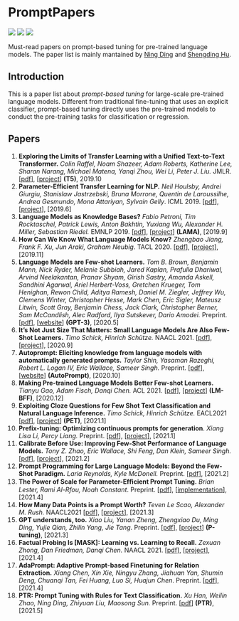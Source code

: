 # PromptPapers


![](https://img.shields.io/github/last-commit/thunlp/PromptPapers?color=blue) ![](https://img.shields.io/badge/PaperNumber-16-brightgreen) ![](https://img.shields.io/badge/PRs-Welcome-red) 


Must-read papers on prompt-based tuning for pre-trained language models. The paper list is mainly mantained by [Ning Ding](https://github.com/ningding97) and [Shengding Hu](https://github.com/shengdinghu).

## Introduction

This is a paper list about *prompt-based tuning* for large-scale pre-trained language models. Different from traditional fine-tuning that uses an explicit classifier, prompt-based tuning directly uses the pre-trained models to conduct the pre-training tasks for classification or regression. 

## Papers

1. **Exploring the Limits of Transfer Learning with a Unified Text-to-Text Transformer.**  *Colin Raffel, Noam Shazeer, Adam Roberts, Katherine Lee, Sharan Narang, Michael Matena, Yanqi Zhou, Wei Li, Peter J. Liu.* JMLR. [[pdf](https://arxiv.org/pdf/1910.10683.pdf)], [[project](https://github.com/google-research/text-to-text-transfer-transformer)] **(T5)**, 2019.10
2. **Parameter-Efficient Transfer Learning for NLP.** *Neil Houlsby, Andrei Giurgiu, Stanislaw Jastrzebski, Bruna Morrone, Quentin de Laroussilhe, Andrea Gesmundo, Mona Attariyan, Sylvain Gelly*. ICML 2019. [[pdf](http://proceedings.mlr.press/v97/houlsby19a/houlsby19a.pdf)], [[project](https://github.com/google-research/adapter-bert)], [2019.6]
3. **Language Models as Knowledge Bases?**  *Fabio Petroni, Tim Rocktaschel, Patrick Lewis, Anton Bakhtin, Yuxiang Wu, Alexander H. Miller, Sebastian Riedel.* EMNLP 2019.  [[pdf](https://arxiv.org/pdf/1909.01066.pdf)], [[project](https://github.com/facebookresearch/LAMA)] **(LAMA)**, [2019.9]
4. **How Can We Know What Language Models Know?** *Zhengbao Jiang, Frank F. Xu, Jun Araki, Graham Neubig*. TACL 2020. [[pdf](https://arxiv.org/pdf/1911.12543.pdf)], [[project](https://github.com/jzbjyb/LPAQA)], [2019.11]
5. **Language Models are Few-shot Learners.** *Tom B. Brown, Benjamin Mann, Nick Ryder, Melanie Subbiah, Jared Kaplan, Prafulla Dhariwal, Arvind Neelakantan, Pranav Shyam, Girish Sastry, Amanda Askell, Sandhini Agarwal, Ariel Herbert-Voss, Gretchen Krueger, Tom Henighan, Rewon Child, Aditya Ramesh, Daniel M. Ziegler, Jeffrey Wu, Clemens Winter, Christopher Hesse, Mark Chen, Eric Sigler, Mateusz Litwin, Scott Gray, Benjamin Chess, Jack Clark, Christopher Berner, Sam McCandlish, Alec Radford, Ilya Sutskever, Dario Amodei.*  Preprint.    [[pdf](https://arxiv.org/abs/2005.14165)], [[website](https://openai.com/blog/gpt-3-apps/)]  **(GPT-3)**, [2020.5]
6. **It’s Not Just Size That Matters: Small Language Models Are Also Few-Shot Learners.** *Timo Schick, Hinrich Schütze.* NAACL 2021. [[pdf](https://arxiv.org/pdf/2009.07118.pdf)], [[project](https://github.com/timoschick/pet)], [2020.9]
7. **Autoprompt: Eliciting knowledge from language models with automatically generated prompts.** *Taylor Shin, Yasaman Razeghi, Robert L. Logan IV, Eric Wallace, Sameer Singh.* Preprint. [[pdf](https://arxiv.org/pdf/2010.15980.pdf)], [[website](https://ucinlp.github.io/autoprompt/)] **(AutoPrompt)**, [2020.10]
8. **Making Pre-trained Language Models Better Few-shot Learners.** *Tianyu Gao, Adam Fisch, Danqi Chen.* ACL 2021. [[pdf](https://arxiv.org/pdf/2012.15723.pdf)], [[project](https://github.com/princeton-nlp/LM-BFF)]  **(LM-BFF)**, [2020.12]
9. **Exploiting Cloze Questions for Few Shot Text Classification and Natural Language Inference.** *Timo Schick, Hinrich Schütze.* EACL2021 [[pdf](https://arxiv.org/pdf/2001.07676.pdf)], [[project](https://github.com/timoschick/pet)] **(PET)**, [2021.1]
10. **Prefix-tuning: Optimizing continuous prompts for generation**. *Xiang Lisa Li, Percy Liang.* Preprint. [[pdf](https://arxiv.org/pdf/2101.00190.pdf)], [[project](https://github.com/XiangLi1999/PrefixTuning)], [2021.1]
11. **Calibrate Before Use: Improving Few-Shot Performance of Language Models.** *Tony Z. Zhao, Eric Wallace, Shi Feng, Dan Klein, Sameer Singh.*  [[pdf](https://arxiv.org/pdf/2102.09690.pdf)], [[project](https://github.com/tonyzhaozh/few-shot-learning)], [2021.2]
12. **Prompt Programming for Large Language Models: Beyond the Few-Shot Paradigm.** *Laria Reynolds, Kyle McDonell.* Preprint. [[pdf](https://arxiv.org/pdf/2102.07350)], [2021.2]
13. **The Power of Scale for Parameter-Efﬁcient Prompt Tuning.** *Brian Lester, Rami Al-Rfou, Noah Constant*. Preprint. [[pdf](https://arxiv.org/pdf/2104.08691.pdf)], [[implementation](https://github.com/kipgparker/soft-prompt-tuning)], [2021.4]
14. **How Many Data Points is a Prompt Worth?** *Teven Le Scao, Alexander M. Rush.* NAACL2021 [[pdf](https://arxiv.org/pdf/2103.08493.pdf)], [[project](https://github.com/TevenLeScao/pet)], [2021.3]
15. **GPT understands, too.** *Xiao Liu, Yanan Zheng, Zhengxiao Du, Ming Ding, Yujie Qian, Zhilin Yang, Jie Tang*. Preprint. [[pdf](https://arxiv.org/pdf/2103.10385.pdf)], [[project](https://github.com/THUDM/P-tuning)] **(P-tuning)**, [2021.3]
16. **Factual Probing Is [MASK]: Learning vs. Learning to Recall.** *Zexuan Zhong, Dan Friedman, Danqi Chen.* NAACL 2021.  [[pdf](https://arxiv.org/pdf/2104.05240.pdf)], [[project](https://github.com/princeton-nlp/OptiPrompt)], [2021.4] 
17. **AdaPrompt: Adaptive Prompt-based Finetuning for Relation Extraction.** *Xiang Chen, Xin Xie, Ningyu Zhang, Jiahuan Yan, Shumin Deng, Chuanqi Tan, Fei Huang, Luo Si, Huajun Chen*. Preprint. [[pdf](https://arxiv.org/pdf/2104.07650.pdf)], [2021.4]
18. **PTR: Prompt Tuning with Rules for Text Classification.**  *Xu Han, Weilin Zhao, Ning Ding, Zhiyuan Liu, Maosong Sun.* Preprint. [[pdf](https://arxiv.org/pdf/2105.11259.pdf)] **(PTR)**, [2021.5]
